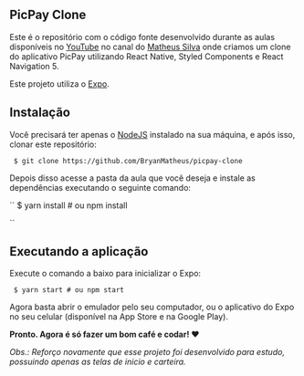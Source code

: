 ## PicPay Clone
Este é o repositório com o código fonte desenvolvido durante as aulas disponíveis no [YouTube](https://www.youtube.com/channel/UCNckxUYl117w3hfgoj3DbWg) no canal do [Matheus Silva](https://github.com/maateusilva) onde criamos um clone do aplicativo PicPay utilizando React Native, Styled Components e React Navigation 5.

Este projeto utiliza o [Expo](https://expo.io/learn).

## Instalação
Você precisará ter apenas o [NodeJS](https://nodejs.org/en/) instalado na sua máquina, e após isso, clonar este repositório:

`` 
  $ git clone https://github.com/BryanMatheus/picpay-clone 
 ``

Depois disso acesse a pasta da aula que você deseja e instale as dependências executando o seguinte comando:

`` 
  $ yarn install # ou npm install 
  
``

## Executando a aplicação
Execute o comando a baixo para inicializar o Expo:

`` 
  $ yarn start # ou npm start 
``

Agora basta abrir o emulador pelo seu computador, ou o aplicativo do Expo no seu celular (disponível na App Store e na Google Play).


**Pronto. Agora é só fazer um bom café e codar! ❤️**


_Obs.: Reforço novamente que esse projeto foi desenvolvido para estudo, possuindo apenas as telas de inicio e carteira._
